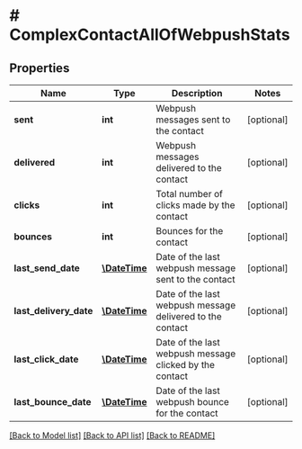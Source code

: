 # # ComplexContactAllOfWebpushStats

## Properties

Name | Type | Description | Notes
------------ | ------------- | ------------- | -------------
**sent** | **int** | Webpush messages sent to the contact | [optional] 
**delivered** | **int** | Webpush messages delivered to the contact | [optional] 
**clicks** | **int** | Total number of clicks made by the contact | [optional] 
**bounces** | **int** | Bounces for the contact | [optional] 
**last_send_date** | [**\DateTime**](\DateTime.md) | Date of the last webpush message sent to the contact | [optional] 
**last_delivery_date** | [**\DateTime**](\DateTime.md) | Date of the last webpush message delivered to the contact | [optional] 
**last_click_date** | [**\DateTime**](\DateTime.md) | Date of the last webpush message clicked by the contact | [optional] 
**last_bounce_date** | [**\DateTime**](\DateTime.md) | Date of the last webpush bounce for the contact | [optional] 

[[Back to Model list]](../../README.md#documentation-for-models) [[Back to API list]](../../README.md#documentation-for-api-endpoints) [[Back to README]](../../README.md)


